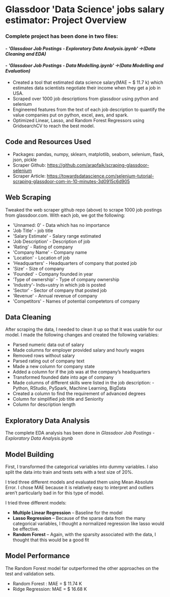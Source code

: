 # Glassdoor 'Data Science' jobs salary estimator: Project Overview

### Complete project has been done in two files:
#### - *'Glassdoor Job Postings - Exploratory Data Analysis.ipynb' ->(Data Cleaning and EDA)*
#### - *'Glassdoor Job Postings - Data Modelling.ipynb' ->(Data Modelling and Evaluation)*

- Created a tool that estimated data science salary(MAE ~ $ 11.7 k) which estimates data scientists negotiate their income when they get a job in USA.
- Scraped over 1000 job descriptions from glassdoor using python and selenium
- Engineered features from the text of each job description to quantify the value companies put on python, excel, aws, and spark.
- Optimized Linear, Lasso, and Random Forest Regressors using GridsearchCV to reach the best model.

## Code and Resources Used
- Packages: pandas, numpy, sklearn, matplotlib, seaborn, selenium, flask, json, pickle
- Scraper Github: https://github.com/arapfaik/scraping-glassdoor-selenium
- Scraper Article: https://towardsdatascience.com/selenium-tutorial-scraping-glassdoor-com-in-10-minutes-3d0915c6d905

## Web Scraping
Tweaked the web scraper github repo (above) to scrape 1000 job postings from glassdoor.com. With each job, we got the following:

- 'Unnamed: 0' - Data which has no importance
- 'Job Title' - job title
- 'Salary Estimate' - Salary range estimated
- 'Job Description' - Description of job
- 'Rating' - Rating of company
- 'Company Name' - Company name
- 'Location' - Location of job
- 'Headquarters' - Headquarters of company that posted job
- 'Size' - Size of company
- 'Founded' - Company founded in year
- 'Type of ownership' - Type of company ownership
- 'Industry'- Inds=ustry in which job is posted
- 'Sector' - Sector of company that posted job
- 'Revenue' - Annual revenue of company
- 'Competitors' - Names of potential competetors of company

## Data Cleaning

After scraping the data, I needed to clean it up so that it was usable for our model. I made the following changes and created the following variables:

- Parsed numeric data out of salary
- Made columns for employer provided salary and hourly wages
- Removed rows without salary
- Parsed rating out of company text
- Made a new column for company state
- Added a column for if the job was at the company’s headquarters
- Transformed founded date into age of company
- Made columns of different skills were listed in the job description: - Python, RStudio, PySpark, Machine Learning, BigData
- Created a column to find the requirement of advanced degrees
- Column for simplified job title and Seniority
- Column for description length


## Exploratory Data Analysis
The complete EDA analysis has been done in *Glassdoor Job Postings - Exploratory Data Analysis.ipynb*

## Model Building

First, I transformed the categorical variables into dummy variables. I also split the data into train and tests sets with a test size of 20%.

I tried three different models and evaluated them using Mean Absolute Error. I chose MAE because it is relatively easy to interpret and outliers aren’t particularly bad in for this type of model.

I tried three different models:

- **Multiple Linear Regression** – Baseline for the model
- **Lasso Regression** – Because of the sparse data from the many categorical variables, I thought a normalized regression like lasso would be effective.
- **Random Forest** – Again, with the sparsity associated with the data, I thought that this would be a good fit


## Model Performance
The Random Forest model far outperformed the other approaches on the test and validation sets.

- Random Forest : MAE = $ 11.74 K
- Ridge Regression: MAE = $ 16.68 K
